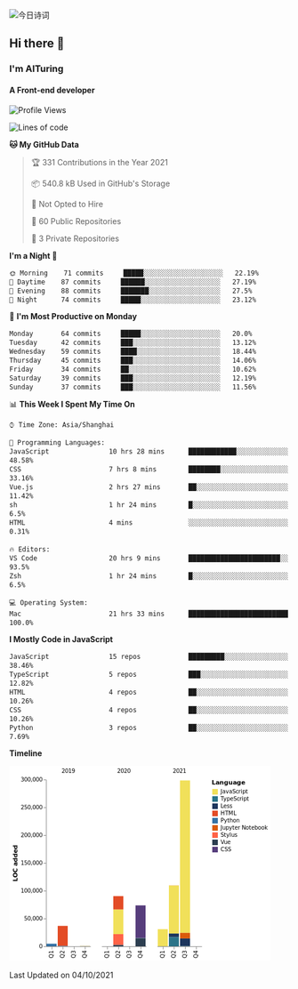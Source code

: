 <img alt="今日诗词" src="https://v2.jinrishici.com/one.svg?font-size=30&spacing=2&color=skyblue" style="max-width:100%; display: block; margin: 0 auto;">

## Hi there 👋
### I'm AITuring
#### A Front-end developer

<!-- <img src="./dhx.gif" width="400px"/> -->

<!--START_SECTION:waka-->
![Profile Views](http://img.shields.io/badge/Profile%20Views-1-blue)

![Lines of code](https://img.shields.io/badge/From%20Hello%20World%20I%27ve%20Written-644835%20lines%20of%20code-blue)

**🐱 My GitHub Data** 

> 🏆 331 Contributions in the Year 2021
 > 
> 📦 540.8 kB Used in GitHub's Storage 
 > 
> 🚫 Not Opted to Hire
 > 
> 📜 60 Public Repositories 
 > 
> 🔑 3 Private Repositories  
 > 
**I'm a Night 🦉** 

```text
🌞 Morning    71 commits     █████░░░░░░░░░░░░░░░░░░░░   22.19% 
🌆 Daytime    87 commits     ██████░░░░░░░░░░░░░░░░░░░   27.19% 
🌃 Evening    88 commits     ███████░░░░░░░░░░░░░░░░░░   27.5% 
🌙 Night      74 commits     █████░░░░░░░░░░░░░░░░░░░░   23.12%

```
📅 **I'm Most Productive on Monday** 

```text
Monday       64 commits     █████░░░░░░░░░░░░░░░░░░░░   20.0% 
Tuesday      42 commits     ███░░░░░░░░░░░░░░░░░░░░░░   13.12% 
Wednesday    59 commits     ████░░░░░░░░░░░░░░░░░░░░░   18.44% 
Thursday     45 commits     ███░░░░░░░░░░░░░░░░░░░░░░   14.06% 
Friday       34 commits     ██░░░░░░░░░░░░░░░░░░░░░░░   10.62% 
Saturday     39 commits     ███░░░░░░░░░░░░░░░░░░░░░░   12.19% 
Sunday       37 commits     ███░░░░░░░░░░░░░░░░░░░░░░   11.56%

```


📊 **This Week I Spent My Time On** 

```text
⌚︎ Time Zone: Asia/Shanghai

💬 Programming Languages: 
JavaScript               10 hrs 28 mins      ████████████░░░░░░░░░░░░░   48.58% 
CSS                      7 hrs 8 mins        ████████░░░░░░░░░░░░░░░░░   33.16% 
Vue.js                   2 hrs 27 mins       ██░░░░░░░░░░░░░░░░░░░░░░░   11.42% 
sh                       1 hr 24 mins        █░░░░░░░░░░░░░░░░░░░░░░░░   6.5% 
HTML                     4 mins              ░░░░░░░░░░░░░░░░░░░░░░░░░   0.31%

🔥 Editors: 
VS Code                  20 hrs 9 mins       ███████████████████████░░   93.5% 
Zsh                      1 hr 24 mins        █░░░░░░░░░░░░░░░░░░░░░░░░   6.5%

💻 Operating System: 
Mac                      21 hrs 33 mins      █████████████████████████   100.0%

```

**I Mostly Code in JavaScript** 

```text
JavaScript               15 repos            █████████░░░░░░░░░░░░░░░░   38.46% 
TypeScript               5 repos             ███░░░░░░░░░░░░░░░░░░░░░░   12.82% 
HTML                     4 repos             ██░░░░░░░░░░░░░░░░░░░░░░░   10.26% 
CSS                      4 repos             ██░░░░░░░░░░░░░░░░░░░░░░░   10.26% 
Python                   3 repos             ██░░░░░░░░░░░░░░░░░░░░░░░   7.69%

```


**Timeline**

![Chart not found](https://raw.githubusercontent.com/AITuring/AITuring/main/charts/bar_graph.png) 


 Last Updated on 04/10/2021
<!--END_SECTION:waka-->


